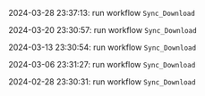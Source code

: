 2024-03-28 23:37:13: run workflow `Sync_Download` 

2024-03-20 23:30:57: run workflow `Sync_Download` 

2024-03-13 23:30:54: run workflow `Sync_Download` 

2024-03-06 23:31:27: run workflow `Sync_Download` 

2024-02-28 23:30:31: run workflow `Sync_Download` 


